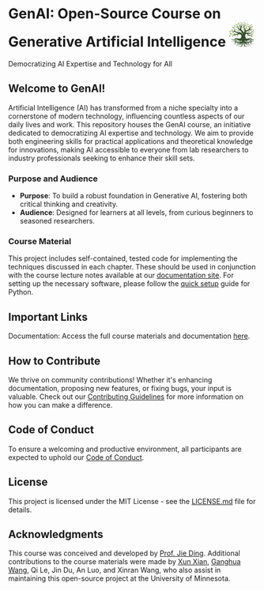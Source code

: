 # GenAI: Open-Source Course on Generative Artificial Intelligence <img src="./img/logo.png" height="50">
Democratizing AI Expertise and Technology for All

## Welcome to GenAI!
Artificial Intelligence (AI) has transformed from a niche specialty into a cornerstone of modern technology, influencing countless aspects of our daily lives and work. This repository houses the GenAI course, an initiative dedicated to democratizing AI expertise and technology. We aim to provide both  engineering skills for practical applications and theoretical knowledge for innovations, making AI accessible to everyone from lab researchers to industry professionals seeking to enhance their skill sets.

### Purpose and Audience
- **Purpose**: To build a robust foundation in Generative AI, fostering both critical thinking and creativity.
- **Audience**: Designed for learners at all levels, from curious beginners to seasoned researchers.

### Course Material
This project includes self-contained, tested code for implementing the techniques discussed in each chapter. These should be used in conjunction with the course lecture notes available at our [documentation site](https://genai-course.readthedocs.io/en/latest/index.html).
For setting up the necessary software, please follow the [quick setup](https://genai-course.readthedocs.io/en/latest/introduction/index.html#one-time-quick-setup-of-python-environment) guide for Python.

## Important Links
Documentation: Access the full course materials and documentation [here](https://genai-course.readthedocs.io/en/latest/index.html).

## How to Contribute
We thrive on community contributions! Whether it's enhancing documentation, proposing new features, or fixing bugs, your input is valuable. Check out our [Contributing Guidelines](./CONTRIBUTING.md) for more information on how you can make a difference.

## Code of Conduct
To ensure a welcoming and productive environment, all participants are expected to uphold our [Code of Conduct](./CODE_OF_CONDUCT.md).

## License
This project is licensed under the MIT License - see the [LICENSE.md](LICENSE) file for details.

## Acknowledgments
This course was conceived and developed by [Prof. Jie Ding](https://jding.org). Additional contributions to the course materials were made by [Xun Xian](https://jeremyxianx.github.io/), [Ganghua Wang](https://gwang.umn.edu/), Qi Le, Jin Du, An Luo, and Xinran Wang, who also assist in maintaining this open-source project at the University of Minnesota.


